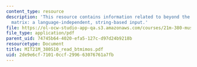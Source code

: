 ```yaml
---
content_type: resource
description: 'This resource contains information related to beyond the transition
  matrix: a language-independent, string-based input.'
file: https://ol-ocw-studio-app-qa.s3.amazonaws.com/courses/21m-380-music-and-technology-algorithmic-and-generative-music-spring-2010/2de9e6cf71010ccf299663076761a7fb_MIT21M_380S10_read_btmimos.pdf
file_type: application/pdf
parent_uid: 74745b64-4020-efa5-127c-d97d24b9218b
resourcetype: Document
title: MIT21M_380S10_read_btmimos.pdf
uid: 2de9e6cf-7101-0ccf-2996-63076761a7fb
---
```

